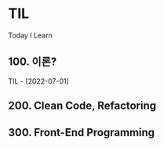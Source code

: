 # TIL
Today I Learn

## 100. 이론?
TIL - [2022-07-01] 

## 200. Clean Code, Refactoring 

## 300. Front-End Programming 